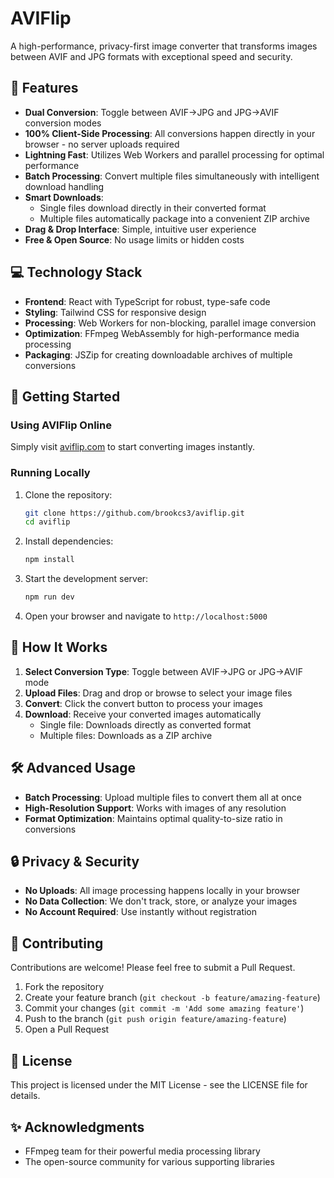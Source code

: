 # AVIFlip

<!-- Add your logo here when available -->
<!-- ![AVIFlip Logo](./path/to/logo.svg) -->

A high-performance, privacy-first image converter that transforms images between AVIF and JPG formats with exceptional speed and security.

## 🌟 Features

- **Dual Conversion**: Toggle between AVIF→JPG and JPG→AVIF conversion modes
- **100% Client-Side Processing**: All conversions happen directly in your browser - no server uploads required
- **Lightning Fast**: Utilizes Web Workers and parallel processing for optimal performance
- **Batch Processing**: Convert multiple files simultaneously with intelligent download handling
- **Smart Downloads**:
  - Single files download directly in their converted format
  - Multiple files automatically package into a convenient ZIP archive
- **Drag & Drop Interface**: Simple, intuitive user experience
- **Free & Open Source**: No usage limits or hidden costs

## 💻 Technology Stack

- **Frontend**: React with TypeScript for robust, type-safe code
- **Styling**: Tailwind CSS for responsive design
- **Processing**: Web Workers for non-blocking, parallel image conversion
- **Optimization**: FFmpeg WebAssembly for high-performance media processing
- **Packaging**: JSZip for creating downloadable archives of multiple conversions

## 🚀 Getting Started

### Using AVIFlip Online

Simply visit [aviflip.com](https://aviflip.com) to start converting images instantly.

### Running Locally

1. Clone the repository:
   ```bash
   git clone https://github.com/brookcs3/aviflip.git
   cd aviflip
   ```

2. Install dependencies:
   ```bash
   npm install
   ```

3. Start the development server:
   ```bash
   npm run dev
   ```

4. Open your browser and navigate to `http://localhost:5000`

## 📑 How It Works

1. **Select Conversion Type**: Toggle between AVIF→JPG or JPG→AVIF mode
2. **Upload Files**: Drag and drop or browse to select your image files
3. **Convert**: Click the convert button to process your images
4. **Download**: Receive your converted images automatically
   - Single file: Downloads directly as converted format
   - Multiple files: Downloads as a ZIP archive

## 🛠️ Advanced Usage

- **Batch Processing**: Upload multiple files to convert them all at once
- **High-Resolution Support**: Works with images of any resolution
- **Format Optimization**: Maintains optimal quality-to-size ratio in conversions

## 🔒 Privacy & Security

- **No Uploads**: All image processing happens locally in your browser
- **No Data Collection**: We don't track, store, or analyze your images
- **No Account Required**: Use instantly without registration

## 🤝 Contributing

Contributions are welcome! Please feel free to submit a Pull Request.

1. Fork the repository
2. Create your feature branch (`git checkout -b feature/amazing-feature`)
3. Commit your changes (`git commit -m 'Add some amazing feature'`)
4. Push to the branch (`git push origin feature/amazing-feature`)
5. Open a Pull Request

## 📄 License

This project is licensed under the MIT License - see the LICENSE file for details.

## ✨ Acknowledgments

- FFmpeg team for their powerful media processing library
- The open-source community for various supporting libraries
